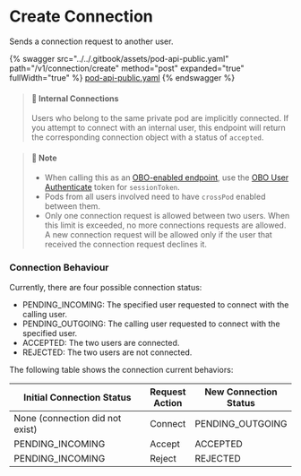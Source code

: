 # Create Connection

Sends a connection request to another user.

{% swagger src="../../.gitbook/assets/pod-api-public.yaml" path="/v1/connection/create" method="post" expanded="true" fullWidth="true" %}
[pod-api-public.yaml](../../.gitbook/assets/pod-api-public.yaml)
{% endswagger %}

> #### 📘 Internal Connections
>
> Users who belong to the same private pod are implicitly connected. If you attempt to connect with an internal user, this endpoint will return the corresponding connection object with a status of `accepted`.

> #### 📘 Note
>
> * When calling this as an [OBO-enabled endpoint](../apps-on-behalf-of-obo/), use the [OBO User Authenticate](../apps-on-behalf-of-obo/obo-rsa-user-authentication-by-user-id.md) token for `sessionToken`.
> * Pods from all users involved need to have `crossPod` enabled between them.
> * Only one connection request is allowed between two users. When this limit is exceeded, no more connections requests are allowed. A new connection request will be allowed only if the user that received the connection request declines it.

### Connection Behaviour

Currently, there are four possible connection status:

* PENDING\_INCOMING: The specified user requested to connect with the calling user.
* PENDING\_OUTGOING: The calling user requested to connect with the specified user.
* ACCEPTED: The two users are connected.
* REJECTED: The two users are not connected.

The following table shows the connection current behaviors:

<table><thead><tr><th width="301.3333333333333">Initial Connection Status</th><th>Request Action</th><th>New Connection Status</th></tr></thead><tbody><tr><td>None (connection did not exist)</td><td>Connect</td><td>PENDING_OUTGOING</td></tr><tr><td>PENDING_INCOMING</td><td>Accept</td><td>ACCEPTED</td></tr><tr><td>PENDING_INCOMING</td><td>Reject</td><td>REJECTED</td></tr></tbody></table>
